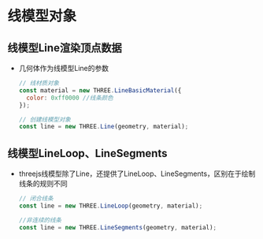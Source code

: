 # 线模型对象

## 线模型Line渲染顶点数据

+ 几何体作为线模型Line的参数

  ```js
  // 线材质对象
  const material = new THREE.LineBasicMaterial({
    color: 0xff0000 //线条颜色
  });

  // 创建线模型对象
  const line = new THREE.Line(geometry, material);
  ```

## 线模型LineLoop、LineSegments

+ threejs线模型除了Line，还提供了LineLoop、LineSegments，区别在于绘制线条的规则不同

  ```js
  // 闭合线条
  const line = new THREE.LineLoop(geometry, material);
  ```

  ```js
  //非连续的线条
  const line = new THREE.LineSegments(geometry, material);
  ```
